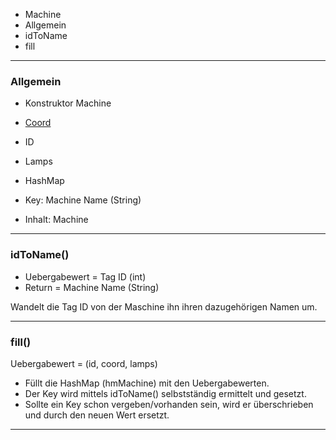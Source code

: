 
 - Machine
- Allgemein
- idToName
- fill


----------
### Allgemein ###

 - Konstruktor Machine
- [Coord](Coord) 
- ID 
- Lamps


 - HashMap
- Key: Machine Name (String)
- Inhalt: Machine



----------

### idToName() ###

- Uebergabewert = Tag ID (int)
- Return = Machine Name (String)

Wandelt die Tag ID von der Maschine ihn ihren dazugehörigen Namen um.


----------
### fill() ###

Uebergabewert = (id, coord, lamps)

- Füllt die HashMap (hmMachine) mit den Uebergabewerten.
- Der Key wird mittels idToName() selbstständig ermittelt und gesetzt.
- Sollte ein Key schon vergeben/vorhanden sein, wird er überschrieben und durch den neuen Wert ersetzt. 


----------
